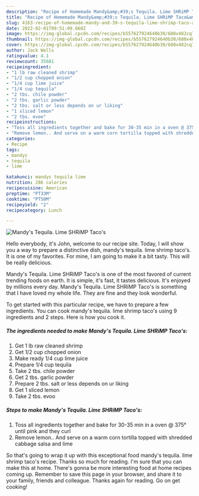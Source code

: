 ```yaml
---
description: "Recipe of Homemade Mandy&amp;#39;s Tequila. Lime SHRiMP Taco&amp;#39;s"
title: "Recipe of Homemade Mandy&amp;#39;s Tequila. Lime SHRiMP Taco&amp;#39;s"
slug: 4163-recipe-of-homemade-mandy-and-39-s-tequila-lime-shrimp-taco-and-39-s
date: 2022-02-01T09:51:09.660Z
image: https://img-global.cpcdn.com/recipes/b557627924640b30/680x482cq70/mandys-tequila-lime-shrimp-tacos-recipe-main-photo.jpg
thumbnail: https://img-global.cpcdn.com/recipes/b557627924640b30/680x482cq70/mandys-tequila-lime-shrimp-tacos-recipe-main-photo.jpg
cover: https://img-global.cpcdn.com/recipes/b557627924640b30/680x482cq70/mandys-tequila-lime-shrimp-tacos-recipe-main-photo.jpg
author: Jack Wells
ratingvalue: 4.1
reviewcount: 35681
recipeingredient:
- "1 lb raw cleaned shrimp"
- "1/2 cup chopped onion"
- "1/4 cup lime juice"
- "1/4 cup tequila"
- "2 tbs. chile powder"
- "2 tbs. garlic powder"
- "2 tbs. salt or less depends on ur liking"
- "1 sliced lemon"
- "2 tbs. evoo"
recipeinstructions:
- "Toss all ingredients together and bake for 30-35 min in a oven @ 375° until pink and they curl"
- "Remove lemon.. And serve on a warm corn tortilla topped with shredded cabbage salsa and lime"
categories:
- Recipe
tags:
- mandys
- tequila
- lime

katakunci: mandys tequila lime 
nutrition: 286 calories
recipecuisine: American
preptime: "PT33M"
cooktime: "PT50M"
recipeyield: "2"
recipecategory: Lunch

---
```



![Mandy&#39;s Tequila. Lime SHRiMP Taco&#39;s](https://img-global.cpcdn.com/recipes/b557627924640b30/680x482cq70/mandys-tequila-lime-shrimp-tacos-recipe-main-photo.jpg)

Hello everybody, it's John, welcome to our recipe site. Today, I will show you a way to prepare a distinctive dish, mandy&#39;s tequila. lime shrimp taco&#39;s. It is one of my favorites. For mine, I am going to make it a bit tasty. This will be really delicious.



Mandy&#39;s Tequila. Lime SHRiMP Taco&#39;s is one of the most favored of current trending foods on earth. It is simple, it's fast, it tastes delicious. It's enjoyed by millions every day. Mandy&#39;s Tequila. Lime SHRiMP Taco&#39;s is something that I have loved my whole life. They are fine and they look wonderful.


To get started with this particular recipe, we have to prepare a few ingredients. You can cook mandy&#39;s tequila. lime shrimp taco&#39;s using 9 ingredients and 2 steps. Here is how you cook it.

<!--inarticleads1-->

##### The ingredients needed to make Mandy&#39;s Tequila. Lime SHRiMP Taco&#39;s:

1. Get 1 lb raw cleaned shrimp
1. Get 1/2 cup chopped onion
1. Make ready 1/4 cup lime juice
1. Prepare 1/4 cup tequila
1. Take 2 tbs. chile powder
1. Get 2 tbs. garlic powder
1. Prepare 2 tbs. salt or less depends on ur liking
1. Get 1 sliced lemon
1. Take 2 tbs. evoo




<!--inarticleads2-->

##### Steps to make Mandy&#39;s Tequila. Lime SHRiMP Taco&#39;s:

1. Toss all ingredients together and bake for 30-35 min in a oven @ 375° until pink and they curl
1. Remove lemon.. And serve on a warm corn tortilla topped with shredded cabbage salsa and lime




So that's going to wrap it up with this exceptional food mandy&#39;s tequila. lime shrimp taco&#39;s recipe. Thanks so much for reading. I'm sure that you can make this at home. There's gonna be more interesting food at home recipes coming up. Remember to save this page in your browser, and share it to your family, friends and colleague. Thanks again for reading. Go on get cooking!
